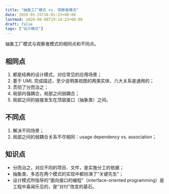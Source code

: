 ```yaml
---
title: "抽象工厂模式 vs. 观察者模式"
date: 2020-05-25T16:01:23+08:00
lastmod: 2020-06-08T19:14:23+08:00
draft: false
tags: ["设计模式"]
---
```


抽象工厂模式与观察者模式的相同点和不同点。

<!--more-->

## 相同点

1. 都是经典的设计模式，对应常见的应用场景；
2. 基于 UML 完成描述，至少说明类视图的两类实体、六大关系是通用的；
3. 贯彻了分而治之；
4. 局部内强耦合，局部之间弱耦合；
5. 局部之间的链接发生在顶层接口（抽象类）之间。

## 不同点

1. 解决不同场景；
2. 局部之间的弱耦合关系不尽相同：usage dependency vs. association；

## 知识点

- 分而治之，对应不同的项目、文件，是实施分工的依据；
- 抽象类、多态在两个模式的实现中都扮演了“关键先生”；
- 设计模式所指导的“面向接口的编程”（interface-oriented programming）是工程中喜闻乐见的，是“对付”改变的基石。
